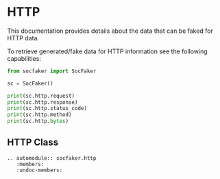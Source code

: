# HTTP

This documentation provides details about the data that can be faked for HTTP data.

To retrieve generated/fake data for HTTP information see the following capabilities:


```python
from socfaker import SocFaker

sc = SocFaker()

print(sc.http.request)
print(sc.http.response)
print(sc.http.status_code)
print(sc.http.method)
print(sc.http.bytes)
```

## HTTP Class

```eval_rst
.. automodule:: socfaker.http
   :members:
   :undoc-members:
```
